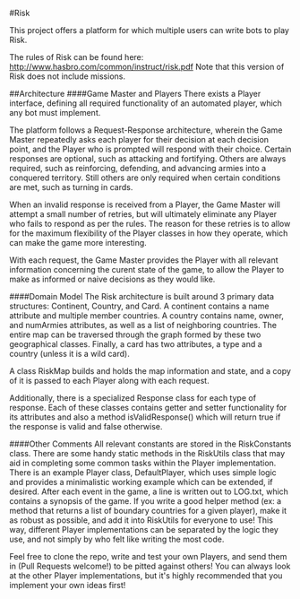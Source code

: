 #Risk

This project offers a platform for which multiple users can write bots to play Risk.

The rules of Risk can be found here: http://www.hasbro.com/common/instruct/risk.pdf
Note that this version of Risk does not include missions.

##Architecture
####Game Master and Players
There exists a Player interface, defining all required functionality of an automated player, which any bot must implement.

The platform follows a Request-Response architecture, wherein the Game Master repeatedly asks each player for their decision at each decision point, and the Player who is prompted will respond with their choice. Certain responses are optional, such as attacking and fortifying. Others are always required, such as reinforcing, defending, and advancing armies into a conquered territory. Still others are only required when certain conditions are met, such as turning in cards.

When an invalid response is received from a Player, the Game Master will attempt a small number of retries, but will ultimately eliminate any Player who fails to respond as per the rules. The reason for these retries is to allow for the maximum flexibility of the Player classes in how they operate, which can make the game more interesting.

With each request, the Game Master provides the Player with all relevant information concerning the curent state of the game, to allow the Player to make as informed or naive decisions as they would like.

####Domain Model
The Risk architecture is built around 3 primary data structures: Continent, Country, and Card. A continent contains a name attribute and multiple member countries. A country contains name, owner, and numArmies attributes, as well as a list of neighboring countries. The entire map can be traversed through the graph formed by these two geographical classes. Finally, a card has two attributes, a type and a country (unless it is a wild card).

A class RiskMap builds and holds the map information and state, and a copy of it is passed to each Player along with each request.

Additionally, there is a specialized Response class for each type of response. Each of these classes contains getter and setter functionality for its attributes and also a method isValidResponse() which will return true if the response is valid and false otherwise.

####Other Comments
All relevant constants are stored in the RiskConstants class.
There are some handy static methods in the RiskUtils class that may aid in completing some common tasks within the Player implementation.
There is an example Player class, DefaultPlayer, which uses simple logic and provides a minimalistic working example which can be extended, if desired.
After each event in the game, a line is written out to LOG.txt, which contains a synopsis of the game.
If you write a good helper method (ex: a method that returns a list of boundary countries for a given player), make it as robust as possible, and add it into RiskUtils for everyone to use! This way, different Player implementations can be separated by the logic they use, and not simply by who felt like writing the most code.

Feel free to clone the repo, write and test your own Players, and send them in (Pull Requests welcome!) to be pitted against others! You can always look at the other Player implementations, but it's highly recommended that you implement your own ideas first!
